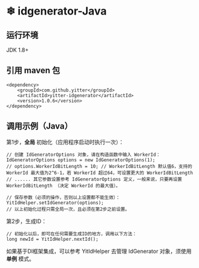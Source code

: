 ﻿#  ❄ idgenerator-Java

## 运行环境

JDK 1.8+

## 引用 maven 包
```
<dependency>
	<groupId>com.github.yitter</groupId>
	<artifactId>yitter-idgenerator</artifactId>
	<version>1.0.6</version>
</dependency>
```

## 调用示例（Java）

第1步，**全局** 初始化（应用程序启动时执行一次）：
```
// 创建 IdGeneratorOptions 对象，请在构造函数中输入 WorkerId：
IdGeneratorOptions options = new IdGeneratorOptions(1);
// options.WorkerIdBitLength = 10; // WorkerIdBitLength 默认值6，支持的 WorkerId 最大值为2^6-1，若 WorkerId 超过64，可设置更大的 WorkerIdBitLength
// ...... 其它参数设置参考 IdGeneratorOptions 定义，一般来说，只要再设置 WorkerIdBitLength （决定 WorkerId 的最大值）。

// 保存参数（必须的操作，否则以上设置都不能生效）：
YitIdHelper.setIdGenerator(options);
// 以上初始化过程只需全局一次，且必须在第2步之前设置。
```

第2步，生成ID：
```
// 初始化以后，即可在任何需要生成ID的地方，调用以下方法：
long newId = YitIdHelper.nextId();
```

如果基于DI框架集成，可以参考 YitIdHelper 去管理 IdGenerator 对象，须使用 **单例** 模式。



